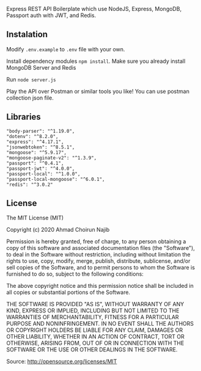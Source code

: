 Express REST API Boilerplate which use NodeJS, Express, MongoDB, Passport auth with JWT, and Redis.

## Instalation

Modify ``.env.example`` to ``.env`` file with your own.

Install dependency modules ``npm install``. Make sure you already install MongoDB Server and Redis

Run ``node server.js``

Play the API over Postman or similar tools you like! You can use postman collection json file.

## Libraries

```
"body-parser": "^1.19.0",
"dotenv": "^8.2.0",
"express": "^4.17.1",
"jsonwebtoken": "^8.5.1",
"mongoose": "^5.9.17",
"mongoose-paginate-v2": "^1.3.9",
"passport": "^0.4.1",
"passport-jwt": "^4.0.0",
"passport-local": "^1.0.0",
"passport-local-mongoose": "^6.0.1",
"redis": "^3.0.2"
```

## License

The MIT License (MIT)

Copyright (c) 2020 Ahmad Choirun Najib

Permission is hereby granted, free of charge, to any person obtaining a copy
of this software and associated documentation files (the "Software"), to deal
in the Software without restriction, including without limitation the rights
to use, copy, modify, merge, publish, distribute, sublicense, and/or sell
copies of the Software, and to permit persons to whom the Software is
furnished to do so, subject to the following conditions:

The above copyright notice and this permission notice shall be included in
all copies or substantial portions of the Software.

THE SOFTWARE IS PROVIDED "AS IS", WITHOUT WARRANTY OF ANY KIND, EXPRESS OR
IMPLIED, INCLUDING BUT NOT LIMITED TO THE WARRANTIES OF MERCHANTABILITY,
FITNESS FOR A PARTICULAR PURPOSE AND NONINFRINGEMENT. IN NO EVENT SHALL THE
AUTHORS OR COPYRIGHT HOLDERS BE LIABLE FOR ANY CLAIM, DAMAGES OR OTHER
LIABILITY, WHETHER IN AN ACTION OF CONTRACT, TORT OR OTHERWISE, ARISING FROM,
OUT OF OR IN CONNECTION WITH THE SOFTWARE OR THE USE OR OTHER DEALINGS IN
THE SOFTWARE.

Source: http://opensource.org/licenses/MIT
